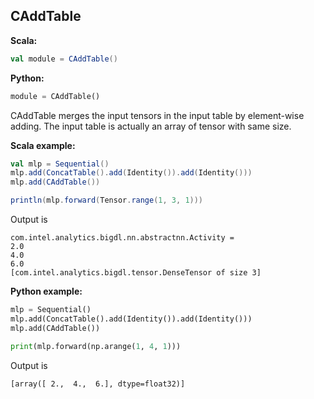 ## CAddTable ##

**Scala:**
```scala
val module = CAddTable()
```
**Python:**
```python
module = CAddTable()
```

CAddTable merges the input tensors in the input table by element-wise adding. The input table is actually an array of tensor with same size.

**Scala example:**
```scala
val mlp = Sequential()
mlp.add(ConcatTable().add(Identity()).add(Identity()))
mlp.add(CAddTable())

println(mlp.forward(Tensor.range(1, 3, 1)))
```
Output is
```
com.intel.analytics.bigdl.nn.abstractnn.Activity =
2.0
4.0
6.0
[com.intel.analytics.bigdl.tensor.DenseTensor of size 3]
```

**Python example:**
```python
mlp = Sequential()
mlp.add(ConcatTable().add(Identity()).add(Identity()))
mlp.add(CAddTable())

print(mlp.forward(np.arange(1, 4, 1)))
```
Output is
```
[array([ 2.,  4.,  6.], dtype=float32)]
```
